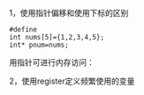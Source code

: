 1，使用指针偏移和使用下标的区别
```
#define 
int nums[5]={1,2,3,4,5};
int* pnum=nums;
```

用指针可进行内存访问：


2，使用register定义频繁使用的变量